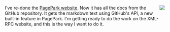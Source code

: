 <img src="http://scripting.com/images/2018/01/01/bear.png" border="0" align="right">I've re-done the <a href="http://pagepark.io/">PagePark website</a>. Now it has all the docs from the GitHub repository. It gets the markdown text using GitHub's API, a new built-in feature in PagePark. I'm getting ready to do the work on the XML-RPC website, and this is the way I want to do it. 
